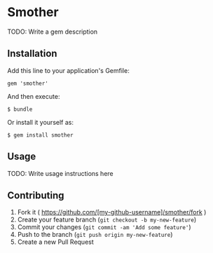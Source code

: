 # Smother

TODO: Write a gem description

## Installation

Add this line to your application's Gemfile:

    gem 'smother'

And then execute:

    $ bundle

Or install it yourself as:

    $ gem install smother

## Usage

TODO: Write usage instructions here

## Contributing

1. Fork it ( https://github.com/[my-github-username]/smother/fork )
2. Create your feature branch (`git checkout -b my-new-feature`)
3. Commit your changes (`git commit -am 'Add some feature'`)
4. Push to the branch (`git push origin my-new-feature`)
5. Create a new Pull Request
